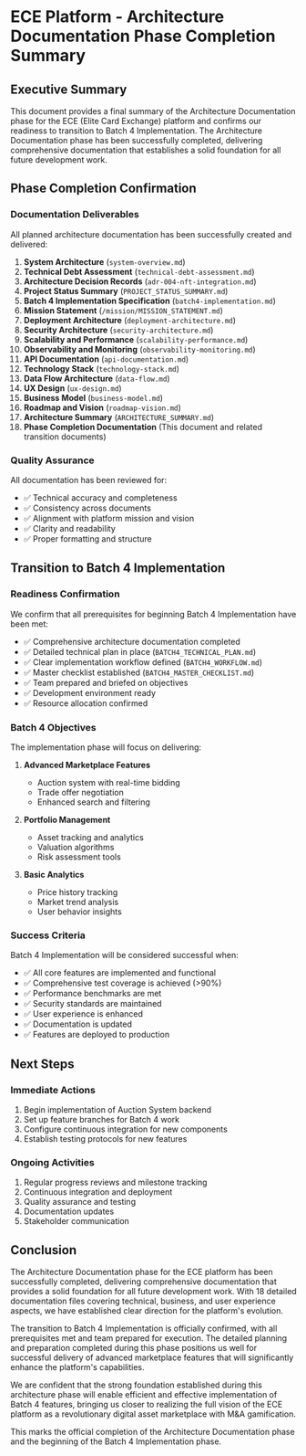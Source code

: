 # ECE Platform - Architecture Documentation Phase Completion Summary

## Executive Summary

This document provides a final summary of the Architecture Documentation phase for the ECE (Elite Card Exchange) platform and confirms our readiness to transition to Batch 4 Implementation. The Architecture Documentation phase has been successfully completed, delivering comprehensive documentation that establishes a solid foundation for all future development work.

## Phase Completion Confirmation

### Documentation Deliverables

All planned architecture documentation has been successfully created and delivered:

1. **System Architecture** (`system-overview.md`)
2. **Technical Debt Assessment** (`technical-debt-assessment.md`)
3. **Architecture Decision Records** (`adr-004-nft-integration.md`)
4. **Project Status Summary** (`PROJECT_STATUS_SUMMARY.md`)
5. **Batch 4 Implementation Specification** (`batch4-implementation.md`)
6. **Mission Statement** (`/mission/MISSION_STATEMENT.md`)
7. **Deployment Architecture** (`deployment-architecture.md`)
8. **Security Architecture** (`security-architecture.md`)
9. **Scalability and Performance** (`scalability-performance.md`)
10. **Observability and Monitoring** (`observability-monitoring.md`)
11. **API Documentation** (`api-documentation.md`)
12. **Technology Stack** (`technology-stack.md`)
13. **Data Flow Architecture** (`data-flow.md`)
14. **UX Design** (`ux-design.md`)
15. **Business Model** (`business-model.md`)
16. **Roadmap and Vision** (`roadmap-vision.md`)
17. **Architecture Summary** (`ARCHITECTURE_SUMMARY.md`)
18. **Phase Completion Documentation** (This document and related transition documents)

### Quality Assurance

All documentation has been reviewed for:
- ✅ Technical accuracy and completeness
- ✅ Consistency across documents
- ✅ Alignment with platform mission and vision
- ✅ Clarity and readability
- ✅ Proper formatting and structure

## Transition to Batch 4 Implementation

### Readiness Confirmation

We confirm that all prerequisites for beginning Batch 4 Implementation have been met:

- ✅ Comprehensive architecture documentation completed
- ✅ Detailed technical plan in place (`BATCH4_TECHNICAL_PLAN.md`)
- ✅ Clear implementation workflow defined (`BATCH4_WORKFLOW.md`)
- ✅ Master checklist established (`BATCH4_MASTER_CHECKLIST.md`)
- ✅ Team prepared and briefed on objectives
- ✅ Development environment ready
- ✅ Resource allocation confirmed

### Batch 4 Objectives

The implementation phase will focus on delivering:

1. **Advanced Marketplace Features**
   - Auction system with real-time bidding
   - Trade offer negotiation
   - Enhanced search and filtering

2. **Portfolio Management**
   - Asset tracking and analytics
   - Valuation algorithms
   - Risk assessment tools

3. **Basic Analytics**
   - Price history tracking
   - Market trend analysis
   - User behavior insights

### Success Criteria

Batch 4 Implementation will be considered successful when:

- ✅ All core features are implemented and functional
- ✅ Comprehensive test coverage is achieved (>90%)
- ✅ Performance benchmarks are met
- ✅ Security standards are maintained
- ✅ User experience is enhanced
- ✅ Documentation is updated
- ✅ Features are deployed to production

## Next Steps

### Immediate Actions
1. Begin implementation of Auction System backend
2. Set up feature branches for Batch 4 work
3. Configure continuous integration for new components
4. Establish testing protocols for new features

### Ongoing Activities
1. Regular progress reviews and milestone tracking
2. Continuous integration and deployment
3. Quality assurance and testing
4. Documentation updates
5. Stakeholder communication

## Conclusion

The Architecture Documentation phase for the ECE platform has been successfully completed, delivering comprehensive documentation that provides a solid foundation for all future development work. With 18 detailed documentation files covering technical, business, and user experience aspects, we have established clear direction for the platform's evolution.

The transition to Batch 4 Implementation is officially confirmed, with all prerequisites met and team prepared for execution. The detailed planning and preparation completed during this phase positions us well for successful delivery of advanced marketplace features that will significantly enhance the platform's capabilities.

We are confident that the strong foundation established during this architecture phase will enable efficient and effective implementation of Batch 4 features, bringing us closer to realizing the full vision of the ECE platform as a revolutionary digital asset marketplace with M&A gamification.

This marks the official completion of the Architecture Documentation phase and the beginning of the Batch 4 Implementation phase.
